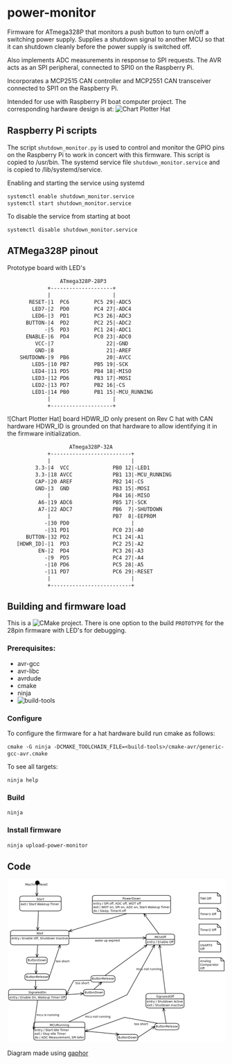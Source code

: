 # power-monitor
Firmware for ATmega328P that monitors a push button to turn on/off
a switching power supply. Supplies a shutdown signal to another MCU
so that it can shutdown cleanly before the power supply is switched
off.

Also implements ADC measurements in response to SPI requests. The AVR
acts as an SPI peripheral, connected to SPI0 on the Raspberry Pi.

Incorporates a MCP2515 CAN controller and MCP2551 CAN transceiver
connected to SPI1 on the Raspberry Pi.

Intended for use with Raspberry PI boat computer project. The
corresponding hardware design is at: ![Chart Plotter Hat](https://github.com/gpgreen/chart_plotter_hat)

## Raspberry Pi scripts

The script `shutdown_monitor.py` is used to control and monitor
the GPIO pins on the Raspberry Pi to work in concert with this
firmware. This script is copied to /usr/bin. The systemd service file
`shutdown_monitor.service` and is copied to /lib/systemd/service.

Enabling and starting the service using systemd
```
systemctl enable shutdown_monitor.service
systemctl start shutdown_monitor.service
```

To disable the service from starting at boot
```
systemctl disable shutdown_monitor.service
```

## ATMega328P pinout

Prototype board with LED's
```
                 ATmega328P-28P3            
             +--------------------+         
             |                    |         
       RESET-|1  PC6        PC5 29|-ADC5    
        LED7-|2  PD0        PC4 27|-ADC4    
        LED6-|3  PD1        PC3 26|-ADC3    
      BUTTON-|4  PD2        PC2 25|-ADC2    
            -|5  PD3        PC1 24|-ADC1    
      ENABLE-|6  PD4        PC0 23|-ADC0    
         VCC-|7                 22|-GND     
         GND-|8                 21|-AREF    
    SHUTDOWN-|9  PB6            20|-AVCC    
        LED5-|10 PB7        PB5 19|-SCK     
        LED4-|11 PD5        PB4 18|-MISO    
        LED3-|12 PD6        PB3 17|-MOSI    
        LED2-|13 PD7        PB2 16|-CS
        LED1-|14 PB0        PB1 15|-MCU_RUNNING
             |                    |         
             +--------------------+         
```
![Chart Plotter Hat] board
HDWR_ID only present on Rev C hat with CAN hardware
HDWR_ID is grounded on that hardware to allow identifying it in the
firmware initialization.
```
                    ATmega328P-32A
             +--------------------------+        
             |                          |        
         3.3-|4  VCC              PB0 12|-LED1   
         3.3-|18 AVCC             PB1 13|-MCU_RUNNING
         CAP-|20 AREF             PB2 14|-CS
         GND-|3  GND              PB3 15|-MOSI   
             |                    PB4 16|-MISO   
          A6-|19 ADC6             PB5 17|-SCK    
          A7-|22 ADC7             PB6  7|-SHUTDOWN
             |                    PB7  8|-EEPROM 
            -|30 PD0                    |        
            -|31 PD1              PC0 23|-A0     
      BUTTON-|32 PD2              PC1 24|-A1     
   [HDWR_ID]-|1  PD3              PC2 25|-A2     
          EN-|2  PD4              PC3 26|-A3     
            -|9  PD5              PC4 27|-A4     
            -|10 PD6              PC5 28|-A5     
            -|11 PD7              PC6 29|-RESET  
             |                          |        
             +--------------------------+        
```

## Building and firmware load

This is a ![CMake](https://cmake.org) project. There is one option
to the build ```PROTOTYPE``` for the 28pin firmware with LED's for debugging.

### Prerequisites:
 - avr-gcc
 - avr-libc
 - avrdude
 - cmake
 - ninja
 - ![build-tools](https//github.com/gpgreen/avfirmware-build-tools)
 
### Configure
To configure the firmware for a hat hardware build run cmake as follows:
```
cmake -G ninja -DCMAKE_TOOLCHAIN_FILE=<build-tools>/cmake-avr/generic-gcc-avr.cmake
```

To see all targets:
```
ninja help
```

### Build
```
ninja
```

### Install firmware
```
ninja upload-power-monitor
```

## Code

![state machine for power monitoring](StateMachine.png)

Diagram made using [gaphor](https://gaphor.readthedocs.io/en/latest/)
